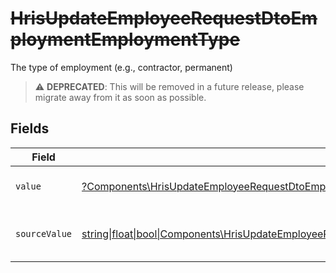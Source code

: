 # ~~HrisUpdateEmployeeRequestDtoEmploymentEmploymentType~~

The type of employment (e.g., contractor, permanent)

> :warning: **DEPRECATED**: This will be removed in a future release, please migrate away from it as soon as possible.


## Fields

| Field                                                                                                                                                                                                  | Type                                                                                                                                                                                                   | Required                                                                                                                                                                                               | Description                                                                                                                                                                                            | Example                                                                                                                                                                                                |
| ------------------------------------------------------------------------------------------------------------------------------------------------------------------------------------------------------ | ------------------------------------------------------------------------------------------------------------------------------------------------------------------------------------------------------ | ------------------------------------------------------------------------------------------------------------------------------------------------------------------------------------------------------ | ------------------------------------------------------------------------------------------------------------------------------------------------------------------------------------------------------ | ------------------------------------------------------------------------------------------------------------------------------------------------------------------------------------------------------ |
| `value`                                                                                                                                                                                                | [?Components\HrisUpdateEmployeeRequestDtoEmploymentEmploymentTypeValue](../../Models/Components/HrisUpdateEmployeeRequestDtoEmploymentEmploymentTypeValue.md)                                          | :heavy_minus_sign:                                                                                                                                                                                     | The type of the employment.                                                                                                                                                                            | permanent                                                                                                                                                                                              |
| `sourceValue`                                                                                                                                                                                          | [string\|float\|bool\|Components\HrisUpdateEmployeeRequestDtoSourceValueEmploymentEmploymentType4\|array\|null](../../Models/Components/HrisUpdateEmployeeRequestDtoEmploymentEmploymentTypeSourceValue.md) | :heavy_minus_sign:                                                                                                                                                                                     | The source value of the employment type.                                                                                                                                                               | Permanent                                                                                                                                                                                              |